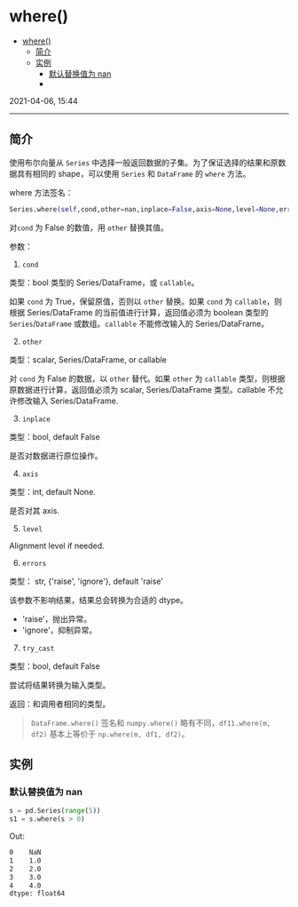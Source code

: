 # where()

- [where()](#where)
  - [简介](#简介)
  - [实例](#实例)
    - [默认替换值为 nan](#默认替换值为-nan)
    - [](#)

2021-04-06, 15:44
***

## 简介

使用布尔向量从 `Series` 中选择一般返回数据的子集。为了保证选择的结果和原数据具有相同的 shape，可以使用 `Series` 和 `DataFrame` 的 `where` 方法。

where 方法签名：

```py
Series.where(self,cond,other=nan,inplace=False,axis=None,level=None,errors='raise',try_cast=False)
```

对`cond` 为 False 的数值，用 `other` 替换其值。

参数：

1. `cond`

类型：bool 类型的 Series/DataFrame，或 `callable`。

如果 `cond` 为 True，保留原值，否则以 `other` 替换。如果 `cond` 为 `callable`，则根据 Series/DataFrame 的当前值进行计算，返回值必须为 boolean 类型的 `Series`/`DataFrame` 或数组。`callable` 不能修改输入的 Series/DataFrame。

2. `other`

类型：scalar, Series/DataFrame, or callable

对 `cond` 为 False 的数据，以 `other` 替代。如果 `other` 为 `callable` 类型，则根据原数据进行计算，返回值必须为 scalar, Series/DataFrame 类型。callable 不允许修改输入 Series/DataFrame.

3. `inplace`

类型：bool, default False

是否对数据进行原位操作。

4. `axis`

类型：int, default None.

是否对其 axis.

5. `level`

Alignment level if needed.

6. `errors`

类型： str, {'raise', 'ignore'}, default 'raise'

该参数不影响结果，结果总会转换为合适的 dtype。

- 'raise'，抛出异常。
- 'ignore'，抑制异常。

7. `try_cast`

类型：bool, default False

尝试将结果转换为输入类型。

返回：和调用者相同的类型。

> `DataFrame.where()` 签名和 `numpy.where()` 略有不同，`df11.where(m, df2)` 基本上等价于 `np.where(m, df1, df2)`。

## 实例

### 默认替换值为 nan

```py
s = pd.Series(range(5))
s1 = s.where(s > 0)
```

Out:

```cmd
0    NaN
1    1.0
2    2.0
3    3.0
4    4.0
dtype: float64
```

### 